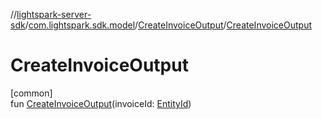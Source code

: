 //[lightspark-server-sdk](../../../index.md)/[com.lightspark.sdk.model](../index.md)/[CreateInvoiceOutput](index.md)/[CreateInvoiceOutput](-create-invoice-output.md)

# CreateInvoiceOutput

[common]\
fun [CreateInvoiceOutput](-create-invoice-output.md)(invoiceId: [EntityId](../-entity-id/index.md))
